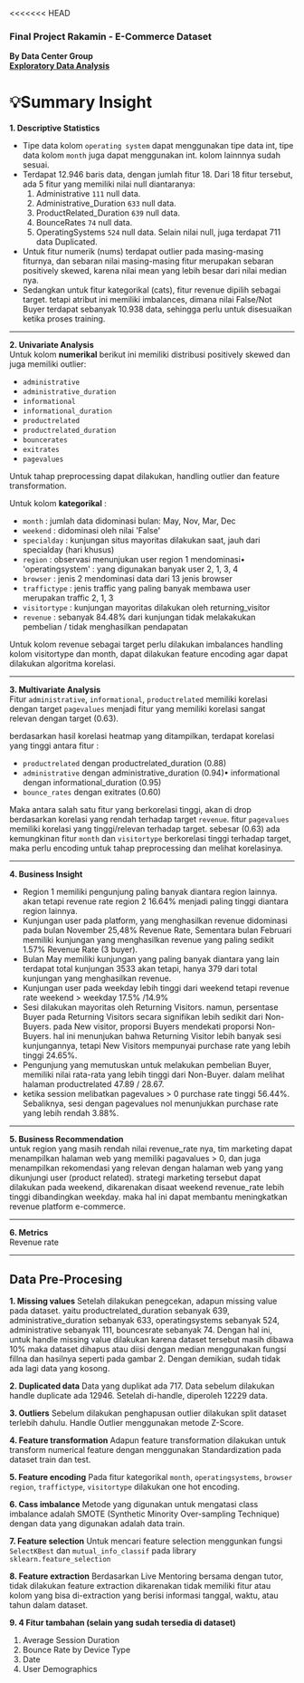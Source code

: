 <<<<<<< HEAD
### Final Project Rakamin - E-Commerce Dataset 
<b>By Data Center Group</b><br>
[**Exploratory Data Analysis**](https://github.com/Adhete/final_project_rakamin/blob/main/ecommerce_finpro.ipynb "Data Preprocessing")
# 💡Summary Insight
**1. Descriptive Statistics**
- Tipe data kolom `operating system` dapat menggunakan tipe data int,
tipe data kolom `month` juga dapat menggunakan int. kolom lainnnya sudah sesuai.
- Terdapat 12.946 baris data, dengan jumlah fitur 18. Dari 18 fitur tersebut, ada 5 fitur yang memiliki nilai null diantaranya:
	1. Administrative `111` null data.
	2. Administrative_Duration `633` null data.
	3. ProductRelated_Duration `639` null data.
	4. BounceRates `74` null data.
	5. OperatingSystems `524` null data.
Selain nilai null, juga terdapat 711 data Duplicated.
- Untuk fitur numerik (nums) terdapat outlier pada masing-masing fiturnya, dan sebaran nilai masing-masing fitur merupakan sebaran positively skewed, karena nilai mean yang lebih besar dari nilai median nya.
- Sedangkan untuk fitur kategorikal (cats), fitur revenue dipilih sebagai target. tetapi atribut ini memiliki imbalances, dimana nilai False/Not Buyer terdapat sebanyak 10.938 data, sehingga perlu untuk disesuaikan ketika proses training.

------------
**2. Univariate Analysis**<br>
Untuk kolom **numerikal** berikut ini memiliki distribusi positively skewed
dan juga memiliki outlier:
- `administrative`
- `administrative_duration`
- `informational`
- `informational_duration`
- `productrelated`
- `productrelated_duration`
- `bouncerates`
- `exitrates`
- `pagevalues`

Untuk tahap preprocessing dapat dilakukan, handling outlier dan feature
transformation.

Untuk kolom **kategorikal** :
- `month` : jumlah data didominasi bulan: May, Nov, Mar, Dec
- `weekend` : didominasi oleh nilai 'False'
- `specialday` : kunjungan situs mayoritas dilakukan saat, jauh dari specialday (hari khusus)
- `region` : observasi menunjukan user region 1 mendominasi• 'operatingsystem' : yang digunakan banyak user 2, 1, 3, 4
- `browser` : jenis 2 mendominasi data dari 13 jenis browser
- `traffictype` : jenis traffic yang paling banyak membawa user
merupakan traffic 2, 1, 3
- `visitortype` : kunjungan mayoritas dilakukan oleh
returning_visitor
- `revenue` : sebanyak 84.48% dari kunjungan tidak melakakukan
pembelian / tidak menghasilkan pendapatan

Untuk kolom revenue sebagai target perlu dilakukan imbalances handling kolom visitortype dan month, dapat dilakukan feature encoding agar dapat dilakukan algoritma korelasi.

------------

**3. Multivariate Analysis**<br>
Fitur `administrative`, `informational`, `productrelated` memiliki korelasi dengan target `pagevalues` menjadi fitur yang memiliki korelasi sangat relevan dengan target (0.63).

berdasarkan hasil korelasi heatmap yang ditampilkan, terdapat korelasi
yang tinggi antara fitur :
- `productrelated` dengan productrelated_duration (0.88)
- `administrative` dengan administrative_duration (0.94)• informational dengan informational_duration (0.95)
- `bounce_rates` dengan exitrates (0.60)

Maka antara salah satu fitur yang berkorelasi tinggi, akan di drop berdasarkan korelasi yang rendah terhadap target `revenue`. fitur `pagevalues` memiliki korelasi yang tinggi/relevan terhadap target. sebesar (0.63) ada kemungkinan fitur `month` dan `visitortype` berkorelasi tinggi terhadap target, maka perlu encoding untuk tahap preprocessing dan melihat korelasinya.

------------

**4. Business Insight**
- Region 1 memiliki pengunjung paling banyak diantara region lainnya. akan tetapi revenue rate region 2 16.64% menjadi paling tinggi diantara region lainnya.
- Kunjungan user pada platform, yang menghasilkan revenue didominasi pada bulan November 25,48% Revenue Rate, Sementara bulan Februari memiliki kunjungan yang menghasilkan revenue yang paling sedikit 1.57% Revenue Rate (3 buyer).
- Bulan May memiliki kunjungan yang paling banyak diantara yang lain terdapat total kunjungan 3533 akan tetapi, hanya 379 dari total kunjungan yang menghasilkan revenue.
- Kunjungan user pada weekday lebih tinggi dari weekend tetapi revenue rate weekend > weekday 17.5% /14.9%
- Sesi dilakukan mayoritas oleh Returning Visitors. namun, persentase Buyer pada Returning Visitors secara signifikan lebih sedikit dari Non-Buyers. pada New visitor, proporsi Buyers mendekati proporsi Non-Buyers. hal ini menunjukan bahwa Returning Visitor lebih banyak sesi kunjungannya, tetapi New Visitors mempunyai purchase rate yang lebih tinggi 24.65%.
- Pengunjung yang memutuskan untuk melakukan pembelian Buyer, memiliki nilai rata-rata yang lebih tinggi dari Non-Buyer. dalam melihat halaman productrelated 47.89 / 28.67.
- ketika session melibatkan pagevalues > 0 purchase rate tinggi 56.44%. Sebaliknya, sesi dengan pagevalues nol menunjukkan purchase rate yang lebih rendah 3.88%.


------------
**5. Business Recommendation**<br>
untuk region yang masih rendah nilai revenue_rate nya, tim marketing dapat menampilkan halaman web yang memiliki pagavalues > 0, dan juga menampilkan rekomendasi yang relevan dengan halaman web yang yang dikunjungi user (product related). strategi marketing tersebut dapat dilakukan pada weekend, dikarenakan disaat weekend revenue_rate lebih tinggi dibandingkan weekday. maka hal ini dapat membantu meningkatkan revenue platform e-commerce.


------------


**6. Metrics**<br>
Revenue rate

------------

## Data Pre-Procesing

**1. Missing values**
Setelah dilakukan penegcekan, adapun missing value pada dataset. yaitu productrelated_duration sebanyak 639, administrative_duration sebanyak 633, operatingsystems sebanyak 524, administrative sebanyak 111, bouncesrate sebanyak 74. Dengan hal ini, untuk handle missing value dilakukan karena dataset tersebut masih dibawa 10% maka dataset dihapus atau diisi dengan median menggunakan fungsi fillna dan hasilnya seperti pada gambar 2. Dengan demikian, sudah tidak ada lagi data yang kosong.

**2. Duplicated data**
Data yang duplikat ada 717. Data sebelum dilakukan handle duplicate ada 12946. Setelah di-handle, diperoleh 12229 data.

**3. Outliers**
Sebelum dilakukan penghapusan outlier dilakukan split dataset terlebih dahulu. Handle Outlier menggunakan metode Z-Score.

**4. Feature transformation**
Adapun feature transformation dilakukan untuk transform numerical feature dengan menggunakan Standardization pada dataset train dan test.

**5. Feature encoding**
Pada fitur kategorikal `month`, `operatingsystems`, `browser` `region`, `traffictype`, `visitortype` dilakukan one hot encoding.

**6. Cass imbalance**
Metode yang digunakan untuk mengatasi class imbalance adalah SMOTE (Synthetic Minority Over-sampling Technique) dengan data yang digunakan adalah data train.

**7. Feature selection**
Untuk mencari feature selection menggunkan fungsi `SelectKBest` dan `mutual_info_classif` pada library `sklearn.feature_selection`

**8. Feature extraction**
Berdasarkan Live Mentoring bersama dengan tutor, tidak dilakukan feature extraction dikarenakan tidak memiliki fitur atau kolom yang bisa di-extraction yang berisi informasi tanggal, waktu, atau tahun dalam dataset.

**9. 4 Fitur tambahan (selain yang sudah tersedia di dataset)**
1.  Average Session Duration
2.  Bounce Rate by Device Type
3.  Date
4.  User Demographics
